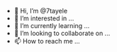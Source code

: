 - 👋 Hi, I’m @7tayele
- 👀 I’m interested in ...
- 🌱 I’m currently learning ...
- 💞️ I’m looking to collaborate on ...
- 📫 How to reach me ...

<!---
7tayele/7tayele is a ✨ special ✨ repository because its `README.md` (this file) appears on your GitHub profile.
You can click the Preview link to take a look at your changes.
--->
